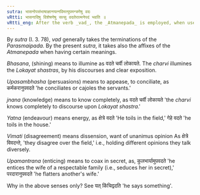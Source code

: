 ```yaml
---
sutra: भासनोपसंभाषाज्ञानयत्नविमत्युपमन्त्रणेषु वदः
vRtti: भासनादिषु विशेषणेषु सत्सु वदतेरात्मनेपदं भवति ॥
vRtti_eng: After the verb _vad_, the _Atmanepada_ is employed, when used in the senses of "showing brilliance, or proficiency in," "pacifying," "knowledge," "effort," "difference of opinion," and "flattering."
---
```

By _sutra_ (I. 3. 78), _vad_ generally takes the terminations of the _Parasmaipada_. By the present _sutra_, it takes also the affixes of the _Atmanepada_ when having certain meanings.

_Bhasana_, (shining) means to illumine as वदते चर्वी लोकायते. The _charvi_ illumines the _Lokayat_ _shastras_, by his discourses and clear exposition.

_Upasambhasha_ (persuasions) means to appease, to conciliate, as कर्मकरानुपवदते 'he conciliates or cajoles the servants.'

_jnana_ (knowledge) means to know completely, as वदते चर्वी लोकायते 'the _charvi_ knows completely to discourse upon _Lokayat_ _shastra_.'

_Yatna_ (endeavour) means energy, as क्षेत्रे वदते 'He toils in the field,' गेहे वदते 'he toils in the house.'

_Vimati_ (disagreement) means dissension, want of unanimus opinion As क्षेत्रे विवदन्ते, 'they disagree over the field,' i.e., holding different opinions they talk diversely.

_Upamantrana_ (enticing) means to coax in secret, as, कुलभार्यामुपवदते 'he entices the wife of a respectable family (i.e., seduces her in secret),' परदारानुपवदते 'he flatters another's wife.'

Why in the above senses only? See यत् किंचिद्वदति 'he says something'.
